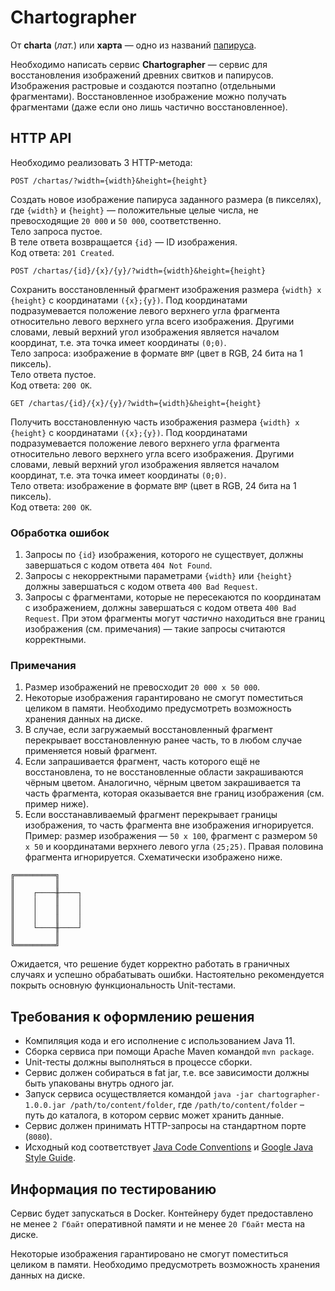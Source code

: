 # Chartographer

От **charta** (*лат.*) или **харта** — одно из названий [папируса](https://ru.wikipedia.org/wiki/Папирус).

Необходимо написать сервис **Chartographer** — сервис для восстановления изображений древних свитков и папирусов.
Изображения растровые и создаются поэтапно (отдельными фрагментами).
Восстановленное изображение можно получать фрагментами (даже если оно лишь частично восстановленное).

## HTTP API

Необходимо реализовать 3 HTTP-метода:

```
POST /chartas/?width={width}&height={height}
```
Создать новое изображение папируса заданного размера (в пикселях),
где `{width}` и `{height}` — положительные целые числа, не превосходящие `20 000` и `50 000`, соответственно.  
Тело запроса пустое.  
В теле ответа возвращается `{id}` — ID изображения.  
Код ответа: `201 Created`.

```
POST /chartas/{id}/{x}/{y}/?width={width}&height={height}
```
Сохранить восстановленный фрагмент изображения размера `{width} x {height}` с координатами `({x};{y})`.
Под координатами подразумевается положение левого верхнего угла фрагмента относительно левого верхнего угла всего изображения.
Другими словами, левый верхний угол изображения является началом координат, т.е. эта точка имеет координаты `(0;0)`.  
Тело запроса: изображение в формате `BMP` (цвет в RGB, 24 бита на 1 пиксель).  
Тело ответа пустое.  
Код ответа: `200 OK`.

```
GET /chartas/{id}/{x}/{y}/?width={width}&height={height}
```
Получить восстановленную часть изображения размера `{width} x {height}` с координатами `({x};{y})`.
Под координатами подразумевается положение левого верхнего угла фрагмента относительно левого верхнего угла всего изображения.
Другими словами, левый верхний угол изображения является началом координат, т.е. эта точка имеет координаты `(0;0)`.  
Тело ответа: изображение в формате `BMP` (цвет в RGB, 24 бита на 1 пиксель).  
Код ответа: `200 OK`.

### Обработка ошибок

1. Запросы по `{id}` изображения, которого не существует, должны завершаться с кодом ответа `404 Not Found`.
2. Запросы с некорректными параметрами `{width}` или `{height}` должны завершаться с кодом ответа `400 Bad Request`.
3. Запросы с фрагментами, которые не пересекаются по координатам с изображением, должны завершаться с кодом ответа `400 Bad Request`.
При этом фрагменты могут *частично* находиться вне границ изображения (см. примечания) — такие запросы считаются корректными.

### Примечания

1. Размер изображений не превосходит `20 000 x 50 000`.
2. Некоторые изображения гарантировано не смогут поместиться целиком в памяти.
Необходимо предусмотреть возможность хранения данных на диске.
3. В случае, если загружаемый восстановленный фрагмент перекрывает восстановленную ранее часть, то в любом случае применяется новый фрагмент.
4. Если запрашивается фрагмент, часть которого ещё не восстановлена, то не восстановленные области закрашиваются чёрным цветом.
Аналогично, чёрным цветом закрашивается та часть фрагмента, которая оказывается вне границ изображения (см. пример ниже).
5. Если восстанавливаемый фрагмент перекрывает границы изображения, то часть фрагмента вне изображения игнорируется.
Пример: размер изображения — `50 x 100`, фрагмент с размером `50 x 50` и координатами верхнего левого угла `(25;25)`.
Правая половина фрагмента игнорируется. Схематически изображено ниже.
 
```
╔═════════╗
║         ║
║    ┌────╫────┐
║    │    ║    │
║    │    ║    │
║    │    ║    │
║    └────╫────┘
║         ║
╚═════════╝
```

Ожидается, что решение будет корректно работать в граничных случаях и успешно обрабатывать ошибки.
Настоятельно рекомендуется покрыть основную функциональность Unit-тестами.

## Требования к оформлению решения
- Компиляция кода и его исполнение c использованием Java 11.
- Сборка сервиса при помощи Apache Maven командой `mvn package`.
- Unit-тесты должны выполняться в процессе сборки.
- Сервис должен собираться в fat jar, т.е. все зависимости должны быть упакованы внутрь одного jar.
- Запуск сервиса осуществляется командой `java -jar chartographer-1.0.0.jar /path/to/content/folder`,
где `/path/to/content/folder` – путь до каталога, в котором сервис может хранить данные.
- Сервис должен принимать HTTP-запросы на стандартном порте (`8080`).
- Исходный код соответствует [Java Code Conventions](https://www.oracle.com/technetwork/java/codeconventions-150003.pdf)
и [Google Java Style Guide](https://google.github.io/styleguide/javaguide.html).

## Информация по тестированию
Сервис будет запускаться в Docker.
Контейнеру будет предоставлено не менее `2 Гбайт` оперативной памяти и не менее `20 Гбайт` места на диске.

Некоторые изображения гарантировано не смогут поместиться целиком в памяти.
Необходимо предусмотреть возможность хранения данных на диске.